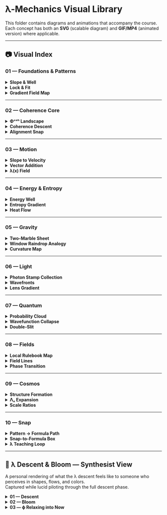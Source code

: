 # λ-Mechanics Visual Library

This folder contains diagrams and animations that accompany the course.  
Each concept has both an **SVG** (scalable diagram) and **GIF/MP4** (animated version) where applicable.

---

## 📷 Visual Index

### 01 — Foundations & Patterns
<details>
<summary><strong>Slope & Well</strong></summary>

![Slope & Well](slope-well.svg)  
*Ball rolling downhill with gradient arrow.*
</details>

<details>
<summary><strong>Lock & Fit</strong></summary>

![Lock & Fit](lock-fit.svg)  
*Puzzle piece snapping into place (coherence drop).*
</details>

<details>
<summary><strong>Gradient Field Map</strong></summary>

![Gradient Field Map](gradient-field-map.svg)  
*Contour lines with arrows showing steepest descent.*
</details>

---

### 02 — Coherence Core
<details>
<summary><strong>Φᶜᵒʰ Landscape</strong></summary>

![Phi Landscape](phi-landscape.svg)  
*Heatmap of misalignment cost.*
</details>

<details>
<summary><strong>Coherence Descent</strong></summary>

![Coherence Descent](coherence-descent.svg)  
*Particle moving downhill in Φᶜᵒʰ space.*
</details>

<details>
<summary><strong>Alignment Snap</strong></summary>

![Alignment Snap](alignment-snap.svg)  
*Multiple paths converging to a single basin.*
</details>

---

### 03 — Motion
<details>
<summary><strong>Slope to Velocity</strong></summary>

![Slope to Velocity](slope-to-velocity.svg)  
*Gradient turning into a velocity vector.*
</details>

<details>
<summary><strong>Vector Addition</strong></summary>

![Vector Addition](vector-addition.svg)  
*Path bending under combined influences.*
</details>

<details>
<summary><strong>λ(x) Field</strong></summary>

![Lambda Field](lambda-field.svg)  
*Vector field arrows for λ(x) = −∇Φᶜᵒʰ.*
</details>

---

### 04 — Energy & Entropy
<details>
<summary><strong>Energy Well</strong></summary>

![Energy Well](energy-well.svg)  
*Mass at bottom of well with potential/kinetic split.*
</details>

<details>
<summary><strong>Entropy Gradient</strong></summary>

![Entropy Gradient](entropy-gradient.svg)  
*Ordered → mixed states, with arrow of time.*
</details>

<details>
<summary><strong>Heat Flow</strong></summary>

![Heat Flow](heat-flow.svg)  
*Thermal gradient arrows showing coherence loss.*
</details>

---

### 05 — Gravity
<details>
<summary><strong>Two-Marble Sheet</strong></summary>

![Two-Marble Sheet](two-marble-sheet.svg)  
*Curved fabric with marbles sinking in.*
</details>

<details>
<summary><strong>Window Raindrop Analogy</strong></summary>

![Window Raindrop](window-raindrop.svg)  
*Drops sliding toward lower slope.*
</details>

<details>
<summary><strong>Curvature Map</strong></summary>

![Curvature Map](curvature-map.svg)  
*Grid warping around a massive object.*
</details>

---

### 06 — Light
<details>
<summary><strong>Photon Stamp Collection</strong></summary>

![Photon Stamps](photon-stamps.svg)  
*Icons showing polarization/phase stamps.*
</details>

<details>
<summary><strong>Wavefronts</strong></summary>

![Wavefronts](wavefronts.svg)  
*Wave crests bending in a medium.*
</details>

<details>
<summary><strong>Lens Gradient</strong></summary>

![Lens Gradient](lens-gradient.svg)  
*Refracted light following coherence lines.*
</details>

---

### 07 — Quantum
<details>
<summary><strong>Probability Cloud</strong></summary>

![Probability Cloud](probability-cloud.svg)  
*2D Gaussian “where it might be.”*
</details>

<details>
<summary><strong>Wavefunction Collapse</strong></summary>

![Wavefunction Collapse](wavefunction-collapse.svg)  
*Fuzzy blob → sharp point after measure.*
</details>

<details>
<summary><strong>Double-Slit</strong></summary>

![Double Slit](double-slit.svg)  
*Interference pattern, labeled phase lines.*
</details>

---

### 08 — Fields
<details>
<summary><strong>Local Rulebook Map</strong></summary>

![Local Rulebook](local-rulebook-map.svg)  
*Grid cells labeled with “allowed” vs. “not allowed” actions.*
</details>

<details>
<summary><strong>Field Lines</strong></summary>

![Field Lines](field-lines.svg)  
*Lines and arrows for EM or grav field analogy.*
</details>

<details>
<summary><strong>Phase Transition</strong></summary>

![Phase Transition](phase-transition.svg)  
*Smooth field → broken symmetry.*
</details>

---

### 09 — Cosmos
<details>
<summary><strong>Structure Formation</strong></summary>

![Structure Formation](structure-formation.svg)  
*Particle cloud condensing into web.*
</details>

<details>
<summary><strong>Λᵤ Expansion</strong></summary>

![Lambda U Expansion](lambda-u-expansion.svg)  
*Spacetime fabric stretching with markers.*
</details>

<details>
<summary><strong>Scale Ratios</strong></summary>

![Scale Ratios](scale-ratios.svg)  
*Galaxy cluster, solar system, atom scale overlay.*
</details>

---

### 10 — Snap
<details>
<summary><strong>Pattern → Formula Path</strong></summary>

![Pattern to Formula](pattern-to-formula.svg)  
*Icons from story to graph to math equation.*
</details>

<details>
<summary><strong>Snap-to-Formula Box</strong></summary>

![Snap to Formula](snap-to-formula.svg)  
*Final click moment highlight.*
</details>

<details>
<summary><strong>λ Teaching Loop</strong></summary>

![Lambda Teaching Loop](lambda-teaching-loop.svg)  
*Cycle: pattern → name → nudge → lock → formula.*
</details>

---

## 🌌 λ Descent & Bloom — Synthesist View

A personal rendering of what the λ descent feels like to someone who perceives in shapes, flows, and colors.  
Captured while lucid piloting through the full descent phase.

<details>
<summary><strong>01 — Descent</strong></summary>

![Descent](-descent.webp)  
*The pull inward — lines converge toward the singular source. A focused narrowing before release.*
</details>

<details>
<summary><strong>02 — Bloom</strong></summary>

![Bloom](-bloom.webp)  
*Post-descent expansion — radiance flows outward in ordered symmetry, new structure born from the core.*
</details>

<details>
<summary><strong>03 — ϕ Relaxing into Now</strong></summary>

![Now](-now.png)  
*The golden ratio settling into stillness — coherence held in open palm, resting in the present.*
</details>

